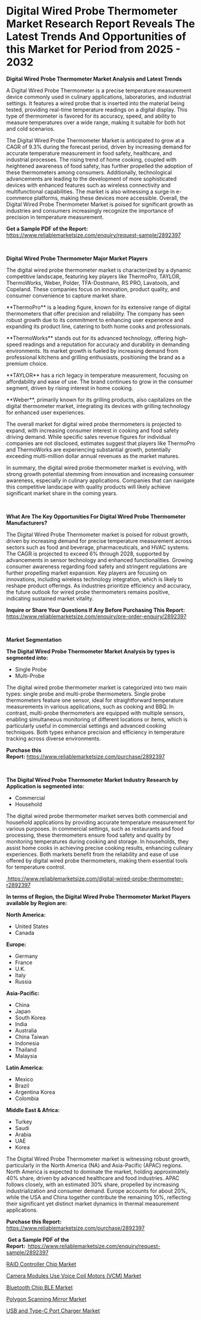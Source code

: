 <p><h1>Digital Wired Probe Thermometer Market Research Report Reveals The Latest Trends And Opportunities of this Market for Period from 2025 - 2032</h1></p><p><strong>Digital Wired Probe Thermometer Market Analysis and Latest Trends</strong></p>
<p><p>A Digital Wired Probe Thermometer is a precise temperature measurement device commonly used in culinary applications, laboratories, and industrial settings. It features a wired probe that is inserted into the material being tested, providing real-time temperature readings on a digital display. This type of thermometer is favored for its accuracy, speed, and ability to measure temperatures over a wide range, making it suitable for both hot and cold scenarios.</p><p>The Digital Wired Probe Thermometer Market is anticipated to grow at a CAGR of 9.3% during the forecast period, driven by increasing demand for accurate temperature measurement in food safety, healthcare, and industrial processes. The rising trend of home cooking, coupled with heightened awareness of food safety, has further propelled the adoption of these thermometers among consumers. Additionally, technological advancements are leading to the development of more sophisticated devices with enhanced features such as wireless connectivity and multifunctional capabilities. The market is also witnessing a surge in e-commerce platforms, making these devices more accessible. Overall, the Digital Wired Probe Thermometer Market is poised for significant growth as industries and consumers increasingly recognize the importance of precision in temperature measurement.</p></p>
<p><strong>Get a Sample PDF of the Report:&nbsp;</strong> <a href="https://www.reliablemarketsize.com/enquiry/request-sample/2892397?utm_campaign=2003&utm_medium=2&utm_source=Github&utm_content=ia&utm_term=15032025&utm_id=digital-wired-probe-thermometer">https://www.reliablemarketsize.com/enquiry/request-sample/2892397</a></p>
<p>&nbsp;</p>
<p><strong>Digital Wired Probe Thermometer Major Market Players</strong></p>
<p><p>The digital wired probe thermometer market is characterized by a dynamic competitive landscape, featuring key players like ThermoPro, TAYLOR, ThermoWorks, Weber, Polder, TFA-Dostmann, RS PRO, Lavatools, and Copeland. These companies focus on innovation, product quality, and consumer convenience to capture market share.</p><p>**ThermoPro** is a leading figure, known for its extensive range of digital thermometers that offer precision and reliability. The company has seen robust growth due to its commitment to enhancing user experience and expanding its product line, catering to both home cooks and professionals.</p><p>**ThermoWorks** stands out for its advanced technology, offering high-speed readings and a reputation for accuracy and durability in demanding environments. Its market growth is fueled by increasing demand from professional kitchens and grilling enthusiasts, positioning the brand as a premium choice.</p><p>**TAYLOR** has a rich legacy in temperature measurement, focusing on affordability and ease of use. The brand continues to grow in the consumer segment, driven by rising interest in home cooking.</p><p>**Weber**, primarily known for its grilling products, also capitalizes on the digital thermometer market, integrating its devices with grilling technology for enhanced user experiences.</p><p>The overall market for digital wired probe thermometers is projected to expand, with increasing consumer interest in cooking and food safety driving demand. While specific sales revenue figures for individual companies are not disclosed, estimates suggest that players like ThermoPro and ThermoWorks are experiencing substantial growth, potentially exceeding multi-million dollar annual revenues as the market matures.</p><p>In summary, the digital wired probe thermometer market is evolving, with strong growth potential stemming from innovation and increasing consumer awareness, especially in culinary applications. Companies that can navigate this competitive landscape with quality products will likely achieve significant market share in the coming years.</p></p>
<p>&nbsp;</p>
<p><strong>What Are The Key Opportunities For Digital Wired Probe Thermometer Manufacturers?</strong></p>
<p><p>The Digital Wired Probe Thermometer market is poised for robust growth, driven by increasing demand for precise temperature measurement across sectors such as food and beverage, pharmaceuticals, and HVAC systems. The CAGR is projected to exceed 6% through 2028, supported by advancements in sensor technology and enhanced functionalities. Growing consumer awareness regarding food safety and stringent regulations are further propelling market expansion. Key players are focusing on innovations, including wireless technology integration, which is likely to reshape product offerings. As industries prioritize efficiency and accuracy, the future outlook for wired probe thermometers remains positive, indicating sustained market vitality.</p></p>
<p><strong>Inquire or Share Your Questions If Any Before Purchasing This Report:</strong> <a href="https://www.reliablemarketsize.com/enquiry/pre-order-enquiry/2892397?utm_campaign=2003&utm_medium=2&utm_source=Github&utm_content=ia&utm_term=15032025&utm_id=digital-wired-probe-thermometer">https://www.reliablemarketsize.com/enquiry/pre-order-enquiry/2892397</a></p>
<p>&nbsp;</p>
<p><strong>Market Segmentation</strong></p>
<p><strong>The Digital Wired Probe Thermometer Market Analysis by types is segmented into:</strong></p>
<p><ul><li>Single Probe</li><li>Multi-Probe</li></ul></p>
<p><p>The digital wired probe thermometer market is categorized into two main types: single probe and multi-probe thermometers. Single probe thermometers feature one sensor, ideal for straightforward temperature measurements in various applications, such as cooking and BBQ. In contrast, multi-probe thermometers are equipped with multiple sensors, enabling simultaneous monitoring of different locations or items, which is particularly useful in commercial settings and advanced cooking techniques. Both types enhance precision and efficiency in temperature tracking across diverse environments.</p></p>
<p><strong>Purchase this Report:&nbsp;</strong><a href="https://www.reliablemarketsize.com/purchase/2892397?utm_campaign=2003&utm_medium=2&utm_source=Github&utm_content=ia&utm_term=15032025&utm_id=digital-wired-probe-thermometer">https://www.reliablemarketsize.com/purchase/2892397</a></p>
<p>&nbsp;</p>
<p><strong>The Digital Wired Probe Thermometer Market Industry Research by Application is segmented into:</strong></p>
<p><ul><li>Commercial</li><li>Household</li></ul></p>
<p><p>The digital wired probe thermometer market serves both commercial and household applications by providing accurate temperature measurement for various purposes. In commercial settings, such as restaurants and food processing, these thermometers ensure food safety and quality by monitoring temperatures during cooking and storage. In households, they assist home cooks in achieving precise cooking results, enhancing culinary experiences. Both markets benefit from the reliability and ease of use offered by digital wired probe thermometers, making them essential tools for temperature control.</p></p>
<p><a href="https://www.reliablemarketsize.com/digital-wired-probe-thermometer-r2892397?utm_campaign=2003&utm_medium=2&utm_source=Github&utm_content=ia&utm_term=15032025&utm_id=digital-wired-probe-thermometer">&nbsp;https://www.reliablemarketsize.com/digital-wired-probe-thermometer-r2892397</a></p>
<p><strong>In terms of Region, the Digital Wired Probe Thermometer Market Players available by Region are:</strong></p>
<p>
    <p> <strong> North America: </strong>
        <ul>
            <li>United States</li>
            <li>Canada</li>
        </ul>
        </p> 
    <p> <strong> Europe: </strong>
        <ul>
            <li>Germany</li>
            <li>France</li>
            <li>U.K.</li>
            <li>Italy</li>
            <li>Russia</li>
        </ul>
        </p> 
    <p> <strong> Asia-Pacific: </strong>
        <ul>
            <li>China</li>
            <li>Japan</li>
            <li>South Korea</li>
            <li>India</li>
            <li>Australia</li>
            <li>China Taiwan</li>
            <li>Indonesia</li>
            <li>Thailand</li>
            <li>Malaysia</li>
        </ul>
        </p> 
    <p> <strong> Latin America: </strong>
        <ul>
            <li>Mexico</li>
            <li>Brazil</li>
            <li>Argentina Korea</li>
            <li>Colombia</li>
        </ul>
        </p> 
    <p> <strong> Middle East & Africa: </strong>
        <ul>
            <li>Turkey</li>
            <li>Saudi</li>
            <li>Arabia</li>
            <li>UAE</li>
            <li>Korea</li>
        </ul>
    </p>
    </p>
<p><p>The Digital Wired Probe Thermometer market is witnessing robust growth, particularly in the North America (NA) and Asia-Pacific (APAC) regions. North America is expected to dominate the market, holding approximately 40% share, driven by advanced healthcare and food industries. APAC follows closely, with an estimated 30% share, propelled by increasing industrialization and consumer demand. Europe accounts for about 20%, while the USA and China together contribute the remaining 10%, reflecting their significant yet distinct market dynamics in thermal measurement applications.</p></p>
<p><strong>Purchase this Report: </strong><a href="https://www.reliablemarketsize.com/purchase/2892397?utm_campaign=2003&utm_medium=2&utm_source=Github&utm_content=ia&utm_term=15032025&utm_id=digital-wired-probe-thermometer">https://www.reliablemarketsize.com/purchase/2892397</a></p>
<p>&nbsp;<strong>Get a Sample PDF of the Report:&nbsp;&nbsp;</strong><a href="https://www.reliablemarketsize.com/enquiry/request-sample/2892397?utm_campaign=2003&utm_medium=2&utm_source=Github&utm_content=ia&utm_term=15032025&utm_id=digital-wired-probe-thermometer">https://www.reliablemarketsize.com/enquiry/request-sample/2892397</a></p>
<p><strong></strong></p>
<p><p><a href="https://github.com/mronmizoe/Market-Research-Report-List-1/blob/main/raid-controller-chip-market.md?utm_campaign=2003&utm_medium=2&utm_source=Github&utm_content=ia&utm_term=15032025&utm_id=digital-wired-probe-thermometer">RAID Controller Chip Market</a></p><p><a href="https://github.com/gitfwelday/Market-Research-Report-List-1/blob/main/camera-modules-use-voice-coil-motors-vcm-market.md?utm_campaign=2003&utm_medium=2&utm_source=Github&utm_content=ia&utm_term=15032025&utm_id=digital-wired-probe-thermometer">Camera Modules Use Voice Coil Motors (VCM) Market</a></p><p><a href="https://github.com/hayasiorover/Market-Research-Report-List-1/blob/main/bluetooth-chip-ble-market.md?utm_campaign=2003&utm_medium=2&utm_source=Github&utm_content=ia&utm_term=15032025&utm_id=digital-wired-probe-thermometer">Bluetooth Chip BLE Market</a></p><p><a href="https://github.com/makzzochil/Market-Research-Report-List-1/blob/main/polygon-scanning-mirror-market.md?utm_campaign=2003&utm_medium=2&utm_source=Github&utm_content=ia&utm_term=15032025&utm_id=digital-wired-probe-thermometer">Polygon Scanning Mirror Market</a></p><p><a href="https://github.com/heinslakey2x/Market-Research-Report-List-1/blob/main/usb-and-type-c-port-charger-market.md?utm_campaign=2003&utm_medium=2&utm_source=Github&utm_content=ia&utm_term=15032025&utm_id=digital-wired-probe-thermometer">USB and Type-C Port Charger Market</a></p></p>